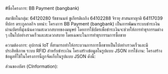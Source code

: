 #ชื่อโครงการ: BB Payment (bangbank)



สมาชิกในกลุ่ม:
64120280 รัชชานนท์ ชูเกียรติเถกิง
64102288 จิรายุ สาสนทาญาติ
64117039 ทีปกร ตระกูลกลกิจ
บทนำ:
โครงการ BB Payment (bangbank) เป็นการพัฒนาระบบชำระเงินผ่านบัตรที่มุ่งเน้นความสะดวกสบายของมนุษย์ โดยการใช้บัตรเพื่อชำระเงินจะช่วยให้การทำธุรกรรมต่าง ๆ เป็นไปอย่างรวดเร็วและสะดวกสบาย โดยเฉพาะในการทำธุรกรรมการซื้อขาย

ความต้องการ:
อุปกรณ์ IoT ที่สามารถทำให้กระบวนการการซื้อขายเป็นไปอย่างรวดเร็วและมีประสิทธิภาพ
ระบบ RFID สำหรับชำระเงิน
โครงสร้างข้อมูลในรูปแบบ JSON
การใช้งาน:
โครงสร้างข้อมูลที่ใช้ในโครงการนี้ถูกจัดเก็บในรูปแบบ JSON ดังนี้:

ส่วนของบัตร (CInformation):
